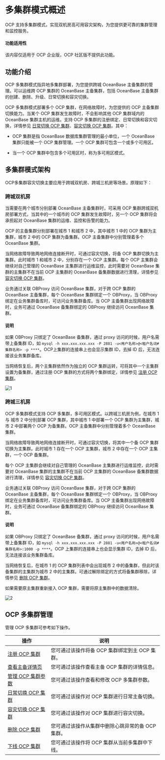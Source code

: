 多集群模式概述
============================

OCP 支持多集群模式，实现双机房高可用容灾架构，为您提供更可靠的集群管理和监控服务。

<main id="notice" type='notice'>
<h4>功能适用性</h4>
<p>该内容仅适用于 OCP 企业版，OCP 社区版不提供此功能。</p>
</main>

功能介绍
-------------------------

OCP 多集群模式指异地多集群部署，为您提供跨城 OceanBase 主备集群的管理。可以运维跨 OCP 集群的 OceanBase 主备集群，包括 OceanBase 主备集群的创建、删除、升级、日常切换和容灾切换。

OCP 多集群模式部署多个 OCP 集群，在网络故障时，为您提供的 OCP 主备集群切换能力。当某个 OCP 集群发生故障时，不会影响其他 OCP 集群域内的 OceanBase 集群主机的运维。支持 OCP 多集群的注册绑定、日常切换和容灾切换，详情参见 [日常切换 OCP 集群](../300.ocp-multi-cluster-mode/500.switch-an-ocp-cluster-in-daily-maintenance.md)、[容灾切换 OCP 集群](../300.ocp-multi-cluster-mode/600.switch-an-ocp-cluster-in-a-failover.md)。其中：

* OCP 集群是指 OceanBase 数据库集群管理的最小单位，一个 OceanBase 集群只能被一个 OCP 集群管理。一个 OCP 集群可包含一个或多个可用区。

* 当一个 OCP 集群中包含多个可用区时，称为多可用区模式。

多集群模式架构
----------------------------

OCP多集群容灾切换主要应用于跨城双机房、跨城三机房等场景。原理如下：

### 跨城双机房

当需要在两个城市分别部署 OceanBase 主备集群时，可采用 OCP 集群跨城双机房部署方式，当其中的一个城市的 OCP 集群发生故障时，另一个 OCP 集群将会承担起对 OceanBase 集群的运维、监控和告警的能力。

OCP 的主备集群分别部署在城市 1 和城市 2 中，其中城市 1 中的 OCP 集群为主集群，城市 2 中的 OCP 集群为备集群。OCP 主备集群中分别管理着多个 OceanBase 集群。

当网络故障导致两地网络连接断开时，可通过容灾切换，将备 OCP 集群切换为主集群。此时城市 1 和城市 2 中，分别存在一个 OCP 主集群。每个 OCP 主集群会继续对自己管理的 OceanBase 主集群进行运维监控，此时需要对 OceanBase 集群的主集群不在当前 OCP 主集群的 OceanBase 备集群数据进行清理，详情参见 [容灾切换 OCP 集群](../300.ocp-multi-cluster-mode/600.switch-an-ocp-cluster-in-a-failover.md)。

业务通过关联 OBProxy 访问 OceanBase 集群，对于跨 OCP 集群的 OceanBase 主备集群，每个 OceanBase 集群绑定一个 OBProxy，当 OBProxy 绑定在业务集群备库时，可访问业务集群备库。当 OCP 主备集群出现网络故障时，业务可通过 OceanBase 备集群绑定的 OBProxy 继续访问 OceanBase 集群。

  <main id="notice" type='explain'>
    <h4>说明</h4>
    <p>如果 OBProxy 只绑定了 OceanBase 备集群，通过 proxy 访问的时候，用户名需带上备集群 ID，如 <code>mysql -h xxx.xxx.xxx.xxx -P 2881 -u&lt;用户名称&gt;@&lt;租户名词#集群名称&gt; -p ****</code>。OCP上集群的连接串上也会显示集群 ID，去掉 ID 后，无法连接该业务集群备库。</p>
  </main>

当网络恢复后，两个主集群依然作为独立的 OCP 集群运转，可将其中一个主集群设置为备集群，通过注册 OCP 集群的方式将两个集群绑定，详情参见 [注册 OCP 集群](../300.ocp-multi-cluster-mode/200.register-an-ocp-cluster.md)。

![1](https://help-static-aliyun-doc.aliyuncs.com/assets/img/zh-CN/4137375261/p292705.png)

### 跨城三机房

OCP 多集群模式支持 OCP 多集群，多可用区模式。以跨城三机房为例，在城市 1 与 城市 2 中分别部署 OCP 集群，其中城市 1 中部署一个 OCP 集群为主集群，城市 2 中部署两个 OCP 为备集群。OCP 主备集群中分别管理着多个 OceanBase 集群。

当网络故障导致两地网络连接断开时，可通过容灾切换，将其中一个备 OCP 集群切换为主集群。此时城市 1 存在一个 OCP 主集群，城市 2 中存在一个 OCP 主集群，一个 OCP 备集群。

每个 OCP 主集群会继续对自己管理的 OceanBase 主集群进行运维监控，此时需要对 OceanBase 集群的主集群不在当前 OCP 主集群的 OceanBase 备集群数据进行清理，详情参见 [容灾切换 OCP 集群](../300.ocp-multi-cluster-mode/600.switch-an-ocp-cluster-in-a-failover.md)。

业务通过关联 OBProxy 访问 OceanBase 集群，对于跨 OCP 集群的 OceanBase 主备集群，每个 OceanBase 集群绑定一个 OBProxy，当 OBProxy 绑定在业务集群备库时，可访问业务集群备库。当 OCP 主备集群出现网络故障时，业务可通过 OceanBase 备集群绑定的 OBProxy 继续访问 OceanBase 集群。

  <main id="notice" type='explain'>
    <h4>说明</h4>
    <p>如果 OBProxy 只绑定了 OceanBase 备集群，通过 proxy 访问的时候，用户名需带上备集群 ID，如 <code>mysql -h xxx.xxx.xxx.xxx -P 2881 -u&lt;用户名称&gt;@&lt;租户名词#集群名称&gt;:1000 -p ****</code>。OCP 上集群的连接串上也会显示集群 ID，去掉 ID 后，无法连接该业务集群备库。</p>
  </main>

当网络恢复后，在城市 1 的 OCP 集群列表中会出现城市 2 中的备集群，但此时该备集群的主集群为城市 2 中的主集群。可通过解除绑定的方式将备集群移除，详情参见 [删除 OCP 集群](../../600.cluster-functions/300.manage-a-cluster/700.delete-a-cluster.md)。

如果需要原主集群重新接入 OCP 集群，需要将原主集群中的数据清除。

![2](https://help-static-aliyun-doc.aliyuncs.com/assets/img/zh-CN/5137375261/p292709.png)

OCP 多集群管理
------------------------------

管理 OCP 多集群可参考如下操作。

|                             操作                             |              说明              |
|------------------------------------------------------------|------------------------------|
| [注册 OCP 集群](../300.ocp-multi-cluster-mode/200.register-an-ocp-cluster.md)   | 您可通过该操作将备 OCP 集群绑定到主 OCP 集群。 |
| [查看主备详情页](../300.ocp-multi-cluster-mode/300.overview-of-multiple-clusters.md)     | 您可通过该操作查看主备 OCP 集群的详情信息。     |
| [管理 OCP 集群参数](../300.ocp-multi-cluster-mode/400.manage-ocp-cluster-parameters.md) | 您可通过该操作查看和修改 OCP 多集群参数。      |
| [日常切换 OCP 集群](../300.ocp-multi-cluster-mode/500.switch-an-ocp-cluster-in-daily-maintenance.md) | 您可通过该操作对 OCP 集群进行日常主备切换。     |
| [容灾切换 OCP 集群](../300.ocp-multi-cluster-mode/600.switch-an-ocp-cluster-in-a-failover.md) | 您可通过该操作对 OCP 集群进行容灾切换。       |
| [删除 OCP 集群](../300.ocp-multi-cluster-mode/700.delete-an-ocp-cluster.md)   | 您可通过该操作从集群中删除心跳异常的备 OCP 集群。  |
| [下线 OCP 集群](../300.ocp-multi-cluster-mode/800.remove-an-ocp-cluster.md)   | 您可通过该操作将 OCP 集群从当前多集群中下线。    |
